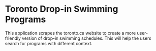 # Toronto Drop-in Swimming Programs

This application scrapes the toronto.ca website to create a more user-friendly version of drop-in swimming schedules. This will help the users search for programs with different context.